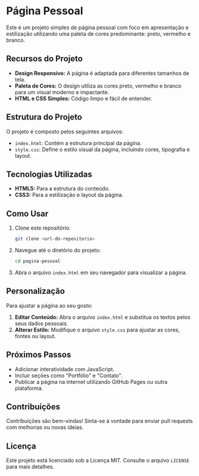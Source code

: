 # Página Pessoal

Este é um projeto simples de página pessoal com foco em apresentação e estilização utilizando uma paleta de cores predominante: preto, vermelho e branco.

## Recursos do Projeto
- **Design Responsivo:** A página é adaptada para diferentes tamanhos de tela.
- **Paleta de Cores:** O design utiliza as cores preto, vermelho e branco para um visual moderno e impactante.
- **HTML e CSS Simples:** Código limpo e fácil de entender.

## Estrutura do Projeto

O projeto é composto pelos seguintes arquivos:

- `index.html`: Contém a estrutura principal da página.
- `style.css`: Define o estilo visual da página, incluindo cores, tipografia e layout.

## Tecnologias Utilizadas

- **HTML5:** Para a estrutura do conteúdo.
- **CSS3:** Para a estilização e layout da página.

## Como Usar

1. Clone este repositório:
   ```bash
   git clone <url-do-repositorio>
   ```
2. Navegue até o diretório do projeto:
   ```bash
   cd pagina-pessoal
   ```
3. Abra o arquivo `index.html` em seu navegador para visualizar a página.

## Personalização

Para ajustar a página ao seu gosto:

1. **Editar Conteúdo:** Abra o arquivo `index.html` e substitua os textos pelos seus dados pessoais.
2. **Alterar Estilo:** Modifique o arquivo `style.css` para ajustar as cores, fontes ou layout.

## Próximos Passos

- Adicionar interatividade com JavaScript.
- Incluir seções como "Portfólio" e "Contato".
- Publicar a página na internet utilizando GitHub Pages ou outra plataforma.

## Contribuições

Contribuições são bem-vindas! Sinta-se à vontade para enviar pull requests com melhorias ou novas ideias.

## Licença

Este projeto está licenciado sob a Licença MIT. Consulte o arquivo `LICENSE` para mais detalhes.
